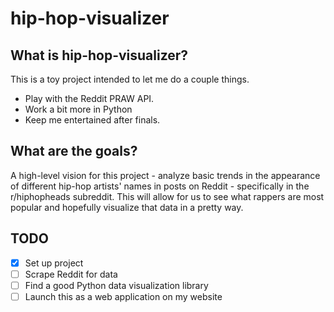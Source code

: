 # hip-hop-visualizer

## What is hip-hop-visualizer?
This is a toy project intended to let me do a couple things.
+ Play with the Reddit PRAW API.
+ Work a bit more in Python
+ Keep me entertained after finals.

## What are the goals?
A high-level vision for this project - analyze basic trends in the appearance of different hip-hop artists' names in posts on Reddit - specifically in the r/hiphopheads subreddit. This will allow for us to see what rappers are most popular and hopefully visualize that data in a pretty way.

## TODO
- [x] Set up project
- [ ] Scrape Reddit for data
- [ ] Find a good Python data visualization library 
- [ ] Launch this as a web application on my website